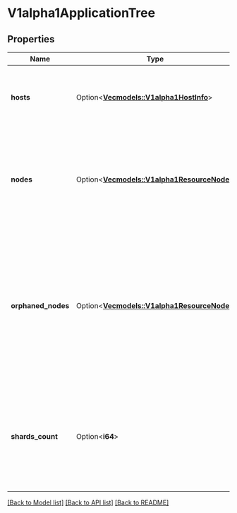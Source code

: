 # V1alpha1ApplicationTree

## Properties

Name | Type | Description | Notes
------------ | ------------- | ------------- | -------------
**hosts** | Option<[**Vec<models::V1alpha1HostInfo>**](v1alpha1HostInfo.md)> | Hosts provides a list of Kubernetes nodes that are running pods related to the application. | [optional]
**nodes** | Option<[**Vec<models::V1alpha1ResourceNode>**](v1alpha1ResourceNode.md)> | Nodes contains a list of resources that are either directly managed by the application or are children of directly managed resources. | [optional]
**orphaned_nodes** | Option<[**Vec<models::V1alpha1ResourceNode>**](v1alpha1ResourceNode.md)> | OrphanedNodes contains resources that exist in the same namespace as the application but are not managed by it. This list is populated only if orphaned resource tracking is enabled in the application's project settings. | [optional]
**shards_count** | Option<**i64**> | ShardsCount represents the total number of shards the application tree is split into. This is used to distribute resource processing across multiple shards. | [optional]

[[Back to Model list]](../README.md#documentation-for-models) [[Back to API list]](../README.md#documentation-for-api-endpoints) [[Back to README]](../README.md)


